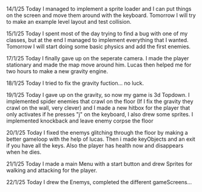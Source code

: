14/1/25
Today I managed to implement a sprite loader and I can put things on the screen and move them around with the keyboard. Tomorrow I will try to make an example level layout and test collision.

15/1/25
Today I spent most of the day trying to find a bug with one of my classes, but at the end I managed to implement everything that I wanted. Tomorrow I will start doing some basic physics and add the first enemies.

17/1/25
Today I finally gave up on the seperate camera. I made the player stationary and made the map move around him. Lucas then helped me for two hours to make a new gravity engine.

18/1/25
Today I tried to fix the gravity fuction... no luck.

19/1/25
Today I gave up on the gravity, so now my game is 3d Topdown. I implemented spider enemies that crawl on the floor (If I fix the gravity they crawl on the wall, very clever) and I made a new hitbox for the player that only activates if he presses "j" on the keyboard, I also drew some sprites. I implemented knockback and leave enemy corpse the floor

20/1/25
Today I fixed the enemys glitching through the floor by making a better gameloop with the help of lucas. Then i made keyObjects and an exit if you have all the keys. Also the player has health now and disappears when he dies.

21/1/25
Today I made a main Menu with a start button and drew Sprites for walking and attacking for the player.

22/1/25
Today I drew the Enemys, completed the different gameScreens...

